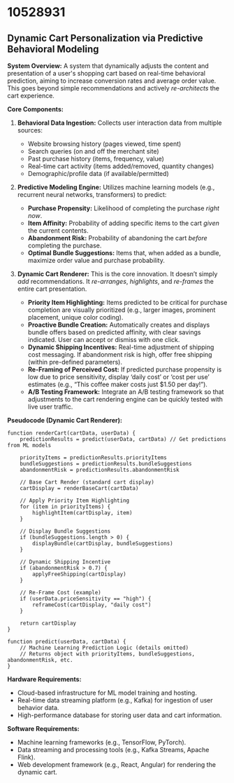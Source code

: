 # 10528931

## Dynamic Cart Personalization via Predictive Behavioral Modeling

**System Overview:** A system that dynamically adjusts the content and presentation of a user's shopping cart based on real-time behavioral prediction, aiming to increase conversion rates and average order value. This goes beyond simple recommendations and actively *re-architects* the cart experience.

**Core Components:**

1.  **Behavioral Data Ingestion:** Collects user interaction data from multiple sources:
    *   Website browsing history (pages viewed, time spent)
    *   Search queries (on and off the merchant site)
    *   Past purchase history (items, frequency, value)
    *   Real-time cart activity (items added/removed, quantity changes)
    *   Demographic/profile data (if available/permitted)

2.  **Predictive Modeling Engine:** Utilizes machine learning models (e.g., recurrent neural networks, transformers) to predict:
    *   **Purchase Propensity:** Likelihood of completing the purchase *right now*.
    *   **Item Affinity:**  Probability of adding specific items to the cart *given* the current contents.
    *   **Abandonment Risk:** Probability of abandoning the cart *before* completing the purchase.
    *   **Optimal Bundle Suggestions:**  Items that, when added as a bundle, maximize order value and purchase probability.

3.  **Dynamic Cart Renderer:**  This is the core innovation. It doesn’t simply *add* recommendations. It *re-arranges*, *highlights*, and *re-frames* the entire cart presentation.

    *   **Priority Item Highlighting:**  Items predicted to be critical for purchase completion are visually prioritized (e.g., larger images, prominent placement, unique color coding).
    *   **Proactive Bundle Creation:** Automatically creates and displays bundle offers based on predicted affinity, with clear savings indicated.  User can accept or dismiss with one click.
    *   **Dynamic Shipping Incentives:** Real-time adjustment of shipping cost messaging. If abandonment risk is high, offer free shipping (within pre-defined parameters).
    *   **Re-Framing of Perceived Cost:** If predicted purchase propensity is low due to price sensitivity, display ‘daily cost’ or ‘cost per use’ estimates (e.g., “This coffee maker costs just $1.50 per day!”).
    *   **A/B Testing Framework:** Integrate an A/B testing framework so that adjustments to the cart rendering engine can be quickly tested with live user traffic.

**Pseudocode (Dynamic Cart Renderer):**

```
function renderCart(cartData, userData) {
    predictionResults = predict(userData, cartData) // Get predictions from ML models

    priorityItems = predictionResults.priorityItems
    bundleSuggestions = predictionResults.bundleSuggestions
    abandonmentRisk = predictionResults.abandonmentRisk

    // Base Cart Render (standard cart display)
    cartDisplay = renderBaseCart(cartData)

    // Apply Priority Item Highlighting
    for (item in priorityItems) {
        highlightItem(cartDisplay, item)
    }

    // Display Bundle Suggestions
    if (bundleSuggestions.length > 0) {
        displayBundle(cartDisplay, bundleSuggestions)
    }

    // Dynamic Shipping Incentive
    if (abandonmentRisk > 0.7) {
        applyFreeShipping(cartDisplay)
    }

    // Re-Frame Cost (example)
    if (userData.priceSensitivity == "high") {
        reframeCost(cartDisplay, "daily cost")
    }

    return cartDisplay
}

function predict(userData, cartData) {
    // Machine Learning Prediction Logic (details omitted)
    // Returns object with priorityItems, bundleSuggestions, abandonmentRisk, etc.
}
```

**Hardware Requirements:**

*   Cloud-based infrastructure for ML model training and hosting.
*   Real-time data streaming platform (e.g., Kafka) for ingestion of user behavior data.
*   High-performance database for storing user data and cart information.

**Software Requirements:**

*   Machine learning frameworks (e.g., TensorFlow, PyTorch).
*   Data streaming and processing tools (e.g., Kafka Streams, Apache Flink).
*   Web development framework (e.g., React, Angular) for rendering the dynamic cart.